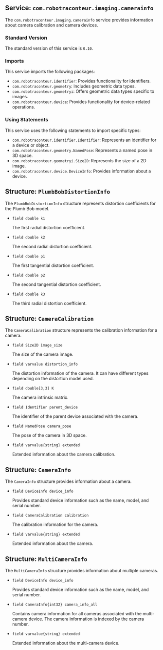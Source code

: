 ## Service: `com.robotraconteur.imaging.camerainfo`

The `com.robotraconteur.imaging.camerainfo` service provides information about camera calibration and camera devices.

### Standard Version

The standard version of this service is `0.10`.

### Imports

This service imports the following packages:

- `com.robotraconteur.identifier`: Provides functionality for identifiers.
- `com.robotraconteur.geometry`: Includes geometric data types.
- `com.robotraconteur.geometryi`: Offers geometric data types specific to images.
- `com.robotraconteur.device`: Provides functionality for device-related operations.

### Using Statements

This service uses the following statements to import specific types:

- `com.robotraconteur.identifier.Identifier`: Represents an identifier for a device or object.
- `com.robotraconteur.geometry.NamedPose`: Represents a named pose in 3D space.
- `com.robotraconteur.geometryi.Size2D`: Represents the size of a 2D image.
- `com.robotraconteur.device.DeviceInfo`: Provides information about a device.

## Structure: `PlumbBobDistortionInfo`

The `PlumbBobDistortionInfo` structure represents distortion coefficients for the Plumb Bob model.

- `field double k1`

    The first radial distortion coefficient.

- `field double k2`

    The second radial distortion coefficient.

- `field double p1`

    The first tangential distortion coefficient.

- `field double p2`

    The second tangential distortion coefficient.

- `field double k3`

    The third radial distortion coefficient.

## Structure: `CameraCalibration`

The `CameraCalibration` structure represents the calibration information for a camera.

- `field Size2D image_size`

    The size of the camera image.

- `field varvalue distortion_info`

    The distortion information of the camera. It can have different types depending on the distortion model used.

- `field double[3,3] K`

    The camera intrinsic matrix.

- `field Identifier parent_device`

    The identifier of the parent device associated with the camera.

- `field NamedPose camera_pose`

    The pose of the camera in 3D space.

- `field varvalue{string} extended`

    Extended information about the camera calibration.

## Structure: `CameraInfo`

The `CameraInfo` structure provides information about a camera.

- `field DeviceInfo device_info`

    Provides standard device information such as the name, model, and serial number.

- `field CameraCalibration calibration`

    The calibration information for the camera.

- `field varvalue{string} extended`

    Extended information about the camera.

## Structure: `MultiCameraInfo`

The `MultiCameraInfo` structure provides information about multiple cameras.

- `field DeviceInfo device_info`

    Provides standard device information such as the name, model, and serial number.

- `field CameraInfo{int32} camera_info_all`

    Contains camera information for all cameras associated with the multi-camera device. The camera information is indexed by the camera number.

- `field varvalue{string} extended`

    Extended information about the multi-camera device.

